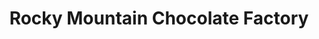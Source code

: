 ---
title: "Rocky Mountain Chocolate Factory"
url: /duluth/rocky-mountain-chocolate-factory/
shop: confectionery
---